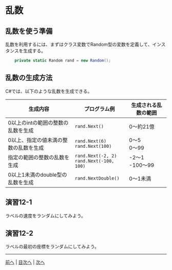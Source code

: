 # 乱数
## 乱数を使う準備
乱数を利用するには、まずはクラス変数でRandom型の変数を定義して、インスタンスを生成する。

```cs
    private static Random rand = new Random();
```

## 乱数の生成方法
C#では、以下のような乱数を生成できる。

|生成内容|プログラム例|生成される乱数の範囲|
|-------|-----------|------------------|
|0以上のintの範囲の整数の乱数を生成|`rand.Next()`|0～約21億  |
|0以上、指定の値未満の整数の乱数を生成|`rand.Next(6)` <br> `rand.Next(100)` | 0～5<br>0～99  |
|指定の範囲の整数の乱数を生成|`rand.Next(-2, 2)` <br> `rand.Next(-100, 100)`|-2～1 <br> -100～99  |
|0以上1未満のdouble型の乱数を生成|`rand.NextDouble()`|0～1未満  |

## 演習12-1
ラベルの速度をランダムにしてみよう。

## 演習12-2
ラベルの最初の座標をランダムにしてみよう。

---

[前へ](11.md) | [目次へ](README.md#%E7%9B%AE%E6%AC%A1) | [次へ](13.md)

